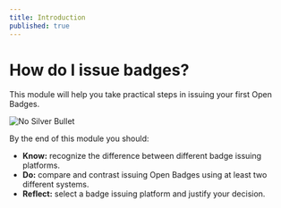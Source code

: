 ```yaml
---
title: Introduction
published: true
---
```


# How do I issue badges?

This module will help you take practical steps in issuing your first Open Badges.

<img src="{{ site.baseurl }}/img/visual-thinkery/silver-bullet.png" alt="No Silver Bullet">

By the end of this module you should:

* **Know:** recognize the difference between different badge issuing platforms.
* **Do:** compare and contrast issuing Open Badges using at least two different systems.
* **Reflect:** select a badge issuing platform and justify your decision.
